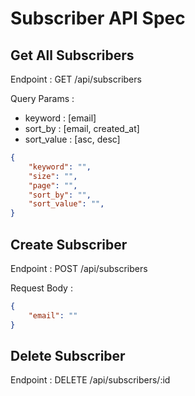 # Subscriber API Spec

## Get All Subscribers
Endpoint : GET /api/subscribers

Query Params :
- keyword : [email]
- sort_by : [email, created_at]
- sort_value : [asc, desc]
```json
{
    "keyword": "",
    "size": "",
    "page": "",
    "sort_by": "",
    "sort_value": "",
}
```

## Create Subscriber
Endpoint : POST /api/subscribers

Request Body :
```json
{
    "email": ""
}
```

## Delete Subscriber
Endpoint : DELETE /api/subscribers/:id